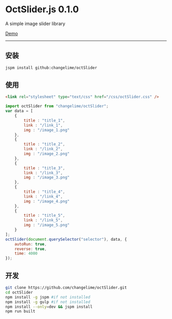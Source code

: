# OctSlider.js 0.1.0
A simple image slider library 

[Demo](http://github.czli.me/octSlider/dist/demo/ "Demo")

-----------------


## 安装

```sh
jspm install github:changelime/octSlider
```

## 使用

```html
<link rel="stylesheet" type="text/css" href="/css/octSlider.css" />
```


```js
import octSlider from "changelime/octSlider";
var data = [
	{
		title : "title_1",
		link : "/link_1",
		img : "/image_1.png"
	},
	{
		title : "title_2",
		link : "/link_2",
		img : "/image_2.png"
	},
	{
		title : "title_3",
		link : "/link_3",
		img : "/image_3.png"
	},
	{
		title : "title_4",
		link : "/link_4",
		img : "/image_4.png"
	},
	{
		title : "title_5",
		link : "/link_5",
		img : "/image_5.png"
	}
];
octSlider(document.querySelector("selector"), data, {
	autoRun: true,
	reverse: true,
	time: 4000
});
```

## 开发
```sh
git clone https://github.com/changelime/octSlider.git
cd octSlider
npm install -g jspm #if not installed
npm install -g gulp #if not installed
npm install --only=dev && jspm install
npm run built
```




